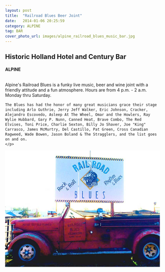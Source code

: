 ```yaml
---
layout: post
title:  "Railroad Blues Beer Joint"
date:   2014-01-06 20:25:59
category: ALPINE
tag: BAR
cover_photo_url: images/alpine_railroad_blues_music_bar.jpg
---
```


<div class="section-title">
	<h2>Historic Holland Hotel and Century Bar</h2>
  	<h4>ALPINE</h4>
  	<div class="divider-border"></div>
</div> 
<div class="column small-6">
  	<p>Alpine's Railroad Blues is a funky live music, beer and wine joint with a friendly attitude and a fun atmosphere. Hours are from 4 p.m. - 2 a.m. Monday thru Saturday.

  	The Blues has had the honor of many great musicians grace their stage including Arlo Guthrie, Jerry Jeff Walker, Eric Johnson, Cracker, Alejandro Escovedo, Asleep At The Wheel, Omar and the Howlers, Ray Wylie Hubbard, Gary P. Nunn, Canned Heat, Brave Combo, The Red Elvises, Toni Price, Charlie Sexton, Billy Jo Shaver, Joe "King" Carrasco, James McMurtry, Del Castillo, Pat Green, Cross Canadian Ragweed, Wade Bowen, Jason Boland & The Stragglers, and the list goes on and on.
  	</p>
<div class="column small-6">
    <img src="/images/alpine_railroad_blues_music_bar.jpg">
</div>   

